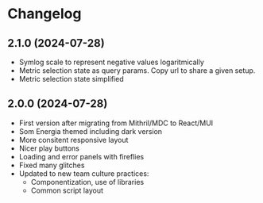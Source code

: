 # Changelog

## 2.1.0 (2024-07-28)

- Symlog scale to represent negative values logaritmically
- Metric selection state as query params. Copy url to share
  a given setup.
- Metric selection state simplified

## 2.0.0 (2024-07-28)

- First version after migrating from Mithril/MDC to React/MUI
- Som Energia themed including dark version
- More consitent responsive layout
- Nicer play buttons
- Loading and error panels with fireflies
- Fixed many glitches
- Updated to new team culture practices:
    - Componentization, use of libraries
    - Common script layout


